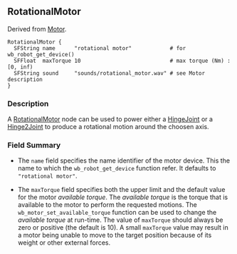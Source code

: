 ## RotationalMotor

Derived from [Motor](motor.md).

```
RotationalMotor {
  SFString name      "rotational motor"            # for wb_robot_get_device()
  SFFloat  maxTorque 10                            # max torque (Nm) : [0, inf)
  SFString sound     "sounds/rotational_motor.wav" # see Motor description
}
```

### Description

A [RotationalMotor](#rotationalmotor) node can be used to power either a [HingeJoint](hingejoint.md) or a [Hinge2Joint](hinge2joint.md) to produce a rotational motion around the choosen axis.

### Field Summary

- The `name` field specifies the name identifier of the motor device. This the
name to which the `wb_robot_get_device` function refer. It defaults to `"rotational
motor"`.

- The `maxTorque` field specifies both the upper limit and the default value for
the motor *available torque*. The *available torque* is the torque that is
available to the motor to perform the requested motions. The
`wb_motor_set_available_torque` function can be used to change the *available
torque* at run-time. The value of `maxTorque` should always be zero or positive
(the default is 10). A small `maxTorque` value may result in a motor being
unable to move to the target position because of its weight or other external
forces.
